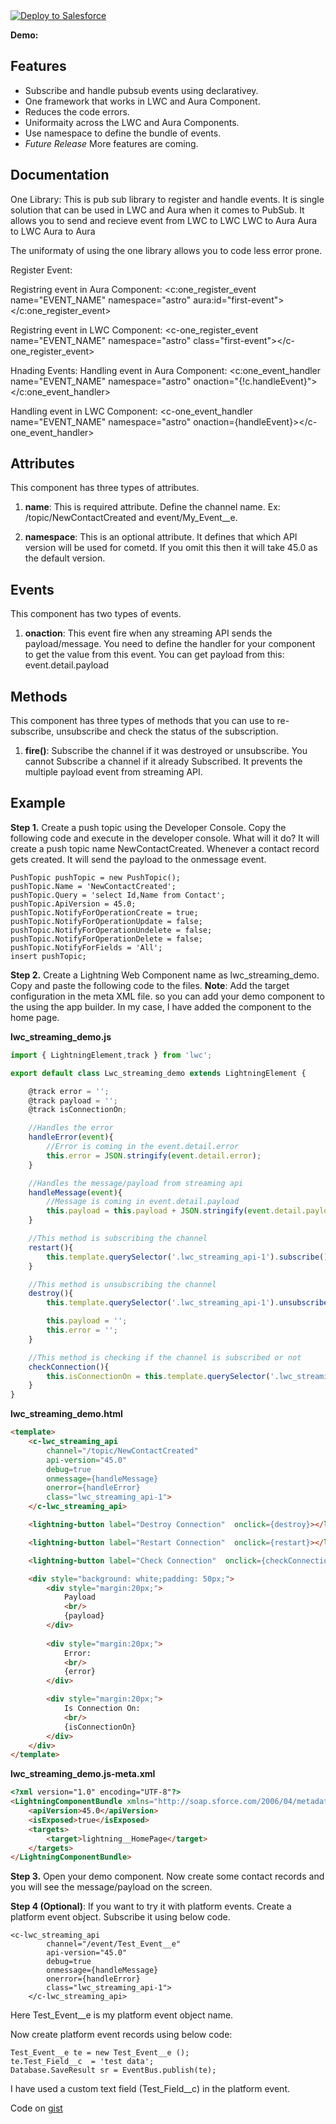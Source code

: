 <a href="https://githubsfdeploy.herokuapp.com?owner=TheVishnuKumar&repo=">
  <img alt="Deploy to Salesforce"
       src="https://raw.githubusercontent.com/afawcett/githubsfdeploy/master/deploy.png">
</a>

**Demo:** 

Features
-------------
- Subscribe and handle pubsub events using declarativey.
- One framework that works in LWC and Aura Component.
- Reduces the code errors.
- Uniformaity across the LWC and Aura Components.
- Use namespace to define the bundle of events.
- *Future Release* More features are coming.


Documentation
-------------
One Library: This is pub sub library to register and handle events. It is single solution that can be used in LWC and Aura when it comes to PubSub. It allows you to send and recieve event from 
LWC to LWC
LWC to Aura
Aura to LWC
Aura to Aura

The uniformaty of using the one library allows you to code less error prone.

Register Event:

Registring event in Aura Component:
<c:one_register_event name="EVENT_NAME" namespace="astro" aura:id="first-event"></c:one_register_event>

Registring event in LWC Component:
<c-one_register_event name="EVENT_NAME" namespace="astro" class="first-event"></c-one_register_event>

Hnading Events:
Handling event in Aura Component:
<c:one_event_handler name="EVENT_NAME" namespace="astro" onaction="{!c.handleEvent}"></c:one_event_handler>

Handling event in LWC Component:
<c-one_event_handler name="EVENT_NAME" namespace="astro" onaction={handleEvent}></c-one_event_handler>


Attributes
----------
This component has three types of attributes.
1. **name**: This is required attribute. Define the channel name. Ex:  /topic/NewContactCreated and event/My_Event__e.

2. **namespace**: This is an optional attribute. It defines that which API version will be used for cometd. If you omit this then it will take 45.0 as the default version.


Events
------
This component has two types of events.
1. **onaction**: This event fire when any streaming API sends the payload/message. You need to define the handler for your component to get the value from this event.
You can get payload from this: event.detail.payload


Methods
----------
This component has three types of methods that you can use to re-subscribe, unsubscribe and check the status of the subscription.
1. **fire()**: Subscribe the channel if it was destroyed or unsubscribe. You cannot Subscribe a channel if it already Subscribed. It prevents the multiple payload event from streaming API.


Example
-------------
**Step 1.** Create a push topic using the Developer Console. Copy the following code and execute in the developer console.
What will it do? It will create a push topic name NewContactCreated. Whenever a contact record gets created. It will send the payload to the onmessage event.
```
PushTopic pushTopic = new PushTopic();
pushTopic.Name = 'NewContactCreated';
pushTopic.Query = 'select Id,Name from Contact';
pushTopic.ApiVersion = 45.0;
pushTopic.NotifyForOperationCreate = true;
pushTopic.NotifyForOperationUpdate = false;
pushTopic.NotifyForOperationUndelete = false;
pushTopic.NotifyForOperationDelete = false;
pushTopic.NotifyForFields = 'All';
insert pushTopic;
```

**Step 2.** Create a Lightning Web Component name as lwc_streaming_demo.
Copy and paste the following code to the files.
**Note**: Add the target configuration in the meta XML file. so you can add your demo component to the using the app builder. In my case, I have added the component to the home page.

**lwc_streaming_demo.js**
```javascript
import { LightningElement,track } from 'lwc';

export default class Lwc_streaming_demo extends LightningElement {

    @track error = '';
    @track payload = '';
    @track isConnectionOn;

    //Handles the error
    handleError(event){
        //Error is coming in the event.detail.error
        this.error = JSON.stringify(event.detail.error);
    }

    //Handles the message/payload from streaming api
    handleMessage(event){
        //Message is coming in event.detail.payload
        this.payload = this.payload + JSON.stringify(event.detail.payload);
    }

    //This method is subscribing the channel
    restart(){
        this.template.querySelector('.lwc_streaming_api-1').subscribe();
    }

    //This method is unsubscribing the channel
    destroy(){
        this.template.querySelector('.lwc_streaming_api-1').unsubscribe();

        this.payload = '';
        this.error = '';
    }

    //This method is checking if the channel is subscribed or not
    checkConnection(){
        this.isConnectionOn = this.template.querySelector('.lwc_streaming_api-1').checkConnection();
    }
}
```

**lwc_streaming_demo.html**
```html
<template>
    <c-lwc_streaming_api 
        channel="/topic/NewContactCreated" 
        api-version="45.0" 
        debug=true
        onmessage={handleMessage} 
        onerror={handleError} 
        class="lwc_streaming_api-1">
    </c-lwc_streaming_api>

    <lightning-button label="Destroy Connection"  onclick={destroy}></lightning-button>

    <lightning-button label="Restart Connection"  onclick={restart}></lightning-button>

    <lightning-button label="Check Connection"  onclick={checkConnection}></lightning-button>

    <div style="background: white;padding: 50px;">
        <div style="margin:20px;">
            Payload
            <br/>
            {payload}
        </div>
        
        <div style="margin:20px;">
            Error:
            <br/>
            {error}
        </div>

        <div style="margin:20px;">
            Is Connection On:
            <br/>
            {isConnectionOn}
        </div>
    </div>
</template>
```

**lwc_streaming_demo.js-meta.xml**
```html
<?xml version="1.0" encoding="UTF-8"?>
<LightningComponentBundle xmlns="http://soap.sforce.com/2006/04/metadata" fqn="lwc_streaming_demo">
    <apiVersion>45.0</apiVersion>
    <isExposed>true</isExposed>
    <targets>
        <target>lightning__HomePage</target>
    </targets>
</LightningComponentBundle>
```

**Step 3.** Open your demo component. Now create some contact records and you will see the message/payload on the screen.

**Step 4 (Optional)**: If you want to try it with platform events. Create a platform event object. Subscribe it using below code.
```
<c-lwc_streaming_api 
        channel="/event/Test_Event__e" 
        api-version="45.0" 
        debug=true
        onmessage={handleMessage} 
        onerror={handleError} 
        class="lwc_streaming_api-1">
    </c-lwc_streaming_api>
```
Here Test_Event__e is my platform event object name.

Now create platform event records using below code:
```
Test_Event__e te = new Test_Event__e ();
te.Test_Field__c  = 'test data';
Database.SaveResult sr = EventBus.publish(te);
```
I have used a custom text field (Test_Field__c) in the platform event.

Code on  <a href="https://gist.github.com/TheVishnuKumar/c692e4a2c908e95b990966f36804ca14">gist</a>

